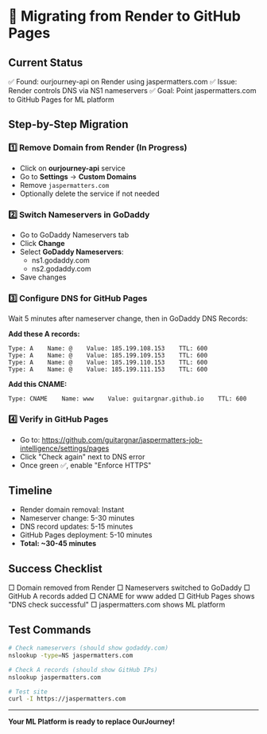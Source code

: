 # 🚀 Migrating from Render to GitHub Pages

## Current Status
✅ Found: ourjourney-api on Render using jaspermatters.com
✅ Issue: Render controls DNS via NS1 nameservers
✅ Goal: Point jaspermatters.com to GitHub Pages for ML platform

## Step-by-Step Migration

### 1️⃣ Remove Domain from Render (In Progress)
- Click on **ourjourney-api** service
- Go to **Settings** → **Custom Domains**
- Remove `jaspermatters.com`
- Optionally delete the service if not needed

### 2️⃣ Switch Nameservers in GoDaddy
- Go to GoDaddy Nameservers tab
- Click **Change**
- Select **GoDaddy Nameservers**:
  - ns1.godaddy.com
  - ns2.godaddy.com
- Save changes

### 3️⃣ Configure DNS for GitHub Pages
Wait 5 minutes after nameserver change, then in GoDaddy DNS Records:

**Add these A records:**
```
Type: A    Name: @    Value: 185.199.108.153    TTL: 600
Type: A    Name: @    Value: 185.199.109.153    TTL: 600
Type: A    Name: @    Value: 185.199.110.153    TTL: 600
Type: A    Name: @    Value: 185.199.111.153    TTL: 600
```

**Add this CNAME:**
```
Type: CNAME    Name: www    Value: guitargnar.github.io    TTL: 600
```

### 4️⃣ Verify in GitHub Pages
- Go to: https://github.com/guitargnar/jaspermatters-job-intelligence/settings/pages
- Click "Check again" next to DNS error
- Once green ✅, enable "Enforce HTTPS"

## Timeline
- Render domain removal: Instant
- Nameserver change: 5-30 minutes
- DNS record updates: 5-15 minutes
- GitHub Pages deployment: 5-10 minutes
- **Total: ~30-45 minutes**

## Success Checklist
□ Domain removed from Render
□ Nameservers switched to GoDaddy
□ GitHub A records added
□ CNAME for www added
□ GitHub Pages shows "DNS check successful"
□ jaspermatters.com shows ML platform

## Test Commands
```bash
# Check nameservers (should show godaddy.com)
nslookup -type=NS jaspermatters.com

# Check A records (should show GitHub IPs)
nslookup jaspermatters.com

# Test site
curl -I https://jaspermatters.com
```

---

**Your ML Platform is ready to replace OurJourney!**